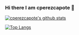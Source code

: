 ### Hi there I am cperezcapote 👋

<!--
**cperezcapote/cperezcapote** is a ✨ _special_ ✨ repository because its `README.md` (this file) appears on your GitHub profile.

Here are some ideas to get you started:

- 🔭 I’m currently working on ...
- 🌱 I’m currently learning ...
- 👯 I’m looking to collaborate on ...
- 🤔 I’m looking for help with ...
- 💬 Ask me about ...
- 📫 How to reach me: ...
- 😄 Pronouns: ...
- ⚡ Fun fact: ...
-->

[![cperezcapote's github stats](https://github-readme-stats.vercel.app/api?username=cperezcapote&count_private=true&theme=react)](https://github.com/cperezcapote/cperezcapote)

[![Top Langs](https://github-readme-stats.vercel.app/api/top-langs/?username=cperezcapote&layout=compact&count_private=true&theme=react&text_color=daf7dc&bg_color=151515)](https://github.com/cperezcapote/cperezcapote)
